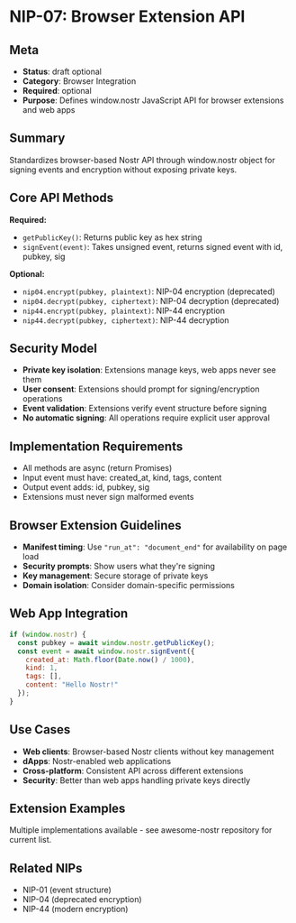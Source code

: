 # NIP-07: Browser Extension API

## Meta
- **Status**: draft optional
- **Category**: Browser Integration  
- **Required**: optional
- **Purpose**: Defines window.nostr JavaScript API for browser extensions and web apps

## Summary
Standardizes browser-based Nostr API through window.nostr object for signing events and encryption without exposing private keys.

## Core API Methods
**Required:**
- `getPublicKey()`: Returns public key as hex string
- `signEvent(event)`: Takes unsigned event, returns signed event with id, pubkey, sig

**Optional:**
- `nip04.encrypt(pubkey, plaintext)`: NIP-04 encryption (deprecated)
- `nip04.decrypt(pubkey, ciphertext)`: NIP-04 decryption (deprecated)  
- `nip44.encrypt(pubkey, plaintext)`: NIP-44 encryption
- `nip44.decrypt(pubkey, ciphertext)`: NIP-44 decryption

## Security Model
- **Private key isolation**: Extensions manage keys, web apps never see them
- **User consent**: Extensions should prompt for signing/encryption operations
- **Event validation**: Extensions verify event structure before signing
- **No automatic signing**: All operations require explicit user approval

## Implementation Requirements
- All methods are async (return Promises)
- Input event must have: created_at, kind, tags, content
- Output event adds: id, pubkey, sig
- Extensions must never sign malformed events

## Browser Extension Guidelines
- **Manifest timing**: Use `"run_at": "document_end"` for availability on page load
- **Security prompts**: Show users what they're signing
- **Key management**: Secure storage of private keys
- **Domain isolation**: Consider domain-specific permissions

## Web App Integration
```javascript
if (window.nostr) {
  const pubkey = await window.nostr.getPublicKey();
  const event = await window.nostr.signEvent({
    created_at: Math.floor(Date.now() / 1000),
    kind: 1,
    tags: [],
    content: "Hello Nostr!"
  });
}
```

## Use Cases
- **Web clients**: Browser-based Nostr clients without key management
- **dApps**: Nostr-enabled web applications  
- **Cross-platform**: Consistent API across different extensions
- **Security**: Better than web apps handling private keys directly

## Extension Examples
Multiple implementations available - see awesome-nostr repository for current list.

## Related NIPs
- NIP-01 (event structure)
- NIP-04 (deprecated encryption)
- NIP-44 (modern encryption) 